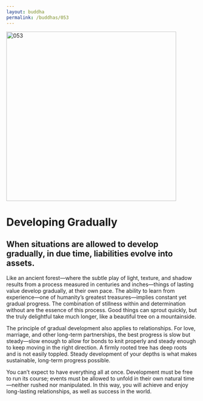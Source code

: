```yaml
---
layout: buddha
permalink: /buddhas/053
---
```


<div class="uk-text-center">
<img src="{{"/assets/img/buddhas/buddha-053.jpg" | relative_url}}" alt="053"  width="448" height="448"></div>

# Developing Gradually

## When situations are allowed to develop gradually, in due time, liabilities evolve into assets.



Like an ancient forest—where the subtle play of light, texture, and shadow results from a process measured in centuries and inches—things of lasting value develop gradually, at their own pace. The ability to learn from experience—one of humanity’s greatest treasures—implies constant yet gradual progress. The combination of stillness within and determination without are the essence of this process. Good things can sprout quickly, but the truly delightful take much longer, like a beautiful tree on a mountainside.

The principle of gradual development also applies to relationships. For love, marriage, and other long-term partnerships, the best progress is slow but steady—slow enough to allow for bonds to knit properly and steady enough to keep moving in the right direction. A firmly rooted tree has deep roots and is not easily toppled. Steady development of your depths is what makes sustainable, long-term progress possible.

You can’t expect to have everything all at once. Development must be free to run its course; events must be allowed to unfold in their own natural time—neither rushed nor manipulated. In this way, you will achieve and enjoy long-lasting relationships, as well as success in the world.
